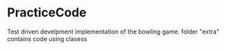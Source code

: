 # PracticeCode
Test driven develpment implementation of the bowling game.
folder "extra" contains code using clasess
